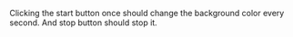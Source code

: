 Clicking the start button once should change the background color every second. And stop button should stop it.

